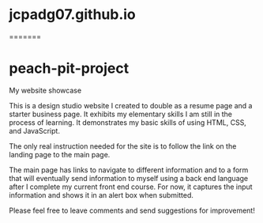 # jcpadg07.github.io
=======
# peach-pit-project
My website showcase

This is a design studio website I created to double as a resume page and a starter business page.  It exhibits my elementary skills I am
still in the process of learning.  It demonstrates my basic skills of using HTML, CSS, and JavaScript.  

The only real instruction needed for the site is to follow the link on the landing page to the main page.  

The main page has links to navigate to different information and to a form that will eventually send information to myself using a back end
language after I complete my current front end course.  For now, it captures the input information and shows it in an alert box when 
submitted.

Please feel free to leave comments and send suggestions for improvement!
